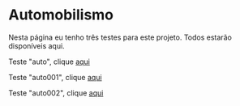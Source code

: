 # Automobilismo

Nesta página eu tenho três testes para este projeto. Todos estarão disponíveis aqui.

Teste "auto", clique [aqui](https://mathzinxss.github.io/myWorks/myProjects/projetos/projeto/automobilismo/auto/)

Teste "auto001", clique [aqui](https://mathzinxss.github.io/myWorks/myProjects/projetos/projeto/automobilismo/auto001/)

Teste "auto002", clique [aqui](https://mathzinxss.github.io/myWorks/myProjects/projetos/projeto/automobilismo/auto002/)
